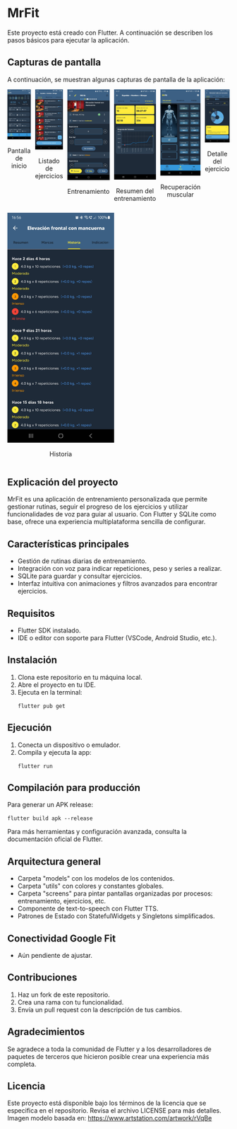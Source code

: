 # MrFit

Este proyecto está creado con Flutter. A continuación se describen los pasos básicos para ejecutar la aplicación.

## Capturas de pantalla
A continuación, se muestran algunas capturas de pantalla de la aplicación:

<div style="display: flex; flex-wrap: wrap; gap: 10px;">

<div style="flex: 1; max-width: 48%;">
<img src="./img_app/1-home.jpg" alt="Pantalla de inicio" style="max-height: 750px; width: 100%;">
<p style="text-align: center;">Pantalla de inicio</p>
</div>

<div style="flex: 1; max-width: 48%;">
<img src="./img_app/2-listado-ejercicios.jpg" alt="Listado de ejercicios" style="max-height: 750px; width: 100%;">
<p style="text-align: center;">Listado de ejercicios</p>
</div>

<div style="flex: 1; max-width: 48%;">
<img src="./img_app/3-entrenamiento.jpg" alt="Entrenamiento" style="max-height: 750px; width: 100%;">
<p style="text-align: center;">Entrenamiento</p>
</div>

<div style="flex: 1; max-width: 48%;">
<img src="./img_app/4-resumen-entrenamiento.jpg" alt="Resumen del entrenamiento" style="max-height: 750px; width: 100%;">
<p style="text-align: center;">Resumen del entrenamiento</p>
</div>

<div style="flex: 1; max-width: 48%;">
<img src="./img_app/5-recuperacion-muscular.jpg" alt="Recuperación muscular" style="max-height: 750px; width: 100%;">
<p style="text-align: center;">Recuperación muscular</p>
</div>

<div style="flex: 1; max-width: 48%;">
<img src="./img_app/6-detalle-ejercicio.jpg" alt="Detalle del ejercicio" style="max-height: 750px; width: 100%;">
<p style="text-align: center;">Detalle del ejercicio</p>
</div>

<div style="flex: 1; max-width: 48%;">
<img src="./img_app/7-historia.jpg" alt="Historia" style="max-height: 750px; width: 100%;">
<p style="text-align: center;">Historia</p>
</div>

</div>

## Explicación del proyecto
MrFit es una aplicación de entrenamiento personalizada que permite gestionar rutinas, seguir el progreso de los ejercicios y utilizar funcionalidades de voz para guiar al usuario. Con Flutter y SQLite como base, ofrece una experiencia multiplataforma sencilla de configurar.

## Características principales
- Gestión de rutinas diarias de entrenamiento.
- Integración con voz para indicar repeticiones, peso y series a realizar.
- SQLite para guardar y consultar ejercicios.
- Interfaz intuitiva con animaciones y filtros avanzados para encontrar ejercicios.

## Requisitos
- Flutter SDK instalado.
- IDE o editor con soporte para Flutter (VSCode, Android Studio, etc.).

## Instalación
1. Clona este repositorio en tu máquina local.
2. Abre el proyecto en tu IDE.
3. Ejecuta en la terminal:
   ```
   flutter pub get
   ```

## Ejecución
1. Conecta un dispositivo o emulador.
2. Compila y ejecuta la app:
   ```
   flutter run
   ```

## Compilación para producción
Para generar un APK release:
```
flutter build apk --release
```

Para más herramientas y configuración avanzada, consulta la documentación oficial de Flutter.

## Arquitectura general
- Carpeta "models" con los modelos de los contenidos.
- Carpeta "utils" con colores y constantes globales.
- Carpeta "screens" para pintar pantallas organizadas por procesos: entrenamiento, ejercicios, etc.
- Componente de text-to-speech con Flutter TTS.
- Patrones de Estado con StatefulWidgets y Singletons simplificados.

## Conectividad Google Fit
- Aún pendiente de ajustar.

## Contribuciones
1. Haz un fork de este repositorio.
2. Crea una rama con tu funcionalidad.
3. Envía un pull request con la descripción de tus cambios.

## Agradecimientos
Se agradece a toda la comunidad de Flutter y a los desarrolladores de paquetes de terceros que hicieron posible crear una experiencia más completa.

## Licencia
Este proyecto está disponible bajo los términos de la licencia que se especifica en el repositorio. Revisa el archivo LICENSE para más detalles.
Imagen modelo basada en: https://www.artstation.com/artwork/rVqBe